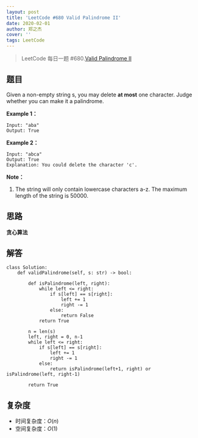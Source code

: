 ```yaml
---
layout: post
title: 'LeetCode #680 Valid Palindrome II'
date: 2020-02-01
author: 郑之杰
cover: ''
tags: LeetCode
---
```


> LeetCode 每日一题 #680.[Valid Palindrome II](https://leetcode-cn.com/problems/valid-palindrome-ii/)

## 题目
Given a non-empty string s, you may delete **at most** one character. Judge whether you can make it a palindrome.


**Example 1：**
```
Input: "aba"
Output: True
```

**Example 2：**
```
Input: "abca"
Output: True
Explanation: You could delete the character 'c'.
```

**Note：**
1. The string will only contain lowercase characters a-z. The maximum length of the string is 50000.


## 思路
**贪心算法**

## 解答
```
class Solution:
    def validPalindrome(self, s: str) -> bool:

        def isPalindrome(left, right):
            while left <= right:
                if s[left] == s[right]:
                    left += 1
                    right -= 1
                else:
                    return False
            return True

        n = len(s)
        left, right = 0, n-1
        while left <= right:
            if s[left] == s[right]:
                left += 1
                right -= 1
            else:
                return isPalindrome(left+1, right) or isPalindrome(left, right-1)

        return True
```

## 复杂度
- 时间复杂度：$O(n)$
- 空间复杂度：$O(1)$
